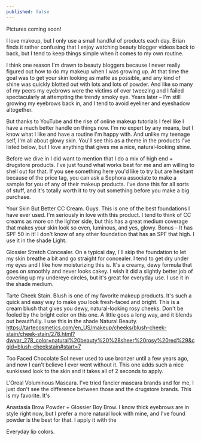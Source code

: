 ```yaml
---
published: false
---
```

Pictures coming soon! 

I love makeup, but I only use a small handful of products each day. Brian finds it rather confusing that I enjoy watching beauty blogger videos back to back, but I tend to keep things simple when it comes to my own routine.  

I think one reason I'm drawn to beauty bloggers because I never really figured out how to do my makeup when I was growing up. At that time the goal was to get your skin looking as matte as possible, and any kind of shine was quickly blotted out with lots and lots of powder.  And like so many of my peers my eyebrows were the victims of over tweezing and I failed spectacularly at attempting the trendy smoky eye. Years later – I'm still growing my eyebrows back in, and I tend to avoid eyeliner and eyeshadow altogether. 

But thanks to YouTube and the rise of online makeup tutorials I feel like I have a much better handle on things now. I'm no expert by any means, but I know what I like and have a routine I'm happy with. And unlike my teenage self, I'm all about glowy skin. You'll see this as a theme in the products I've listed below, but I love anything that gives me a nice, natural-looking shine. 

Before we dive in I did want to mention that I do a mix of high end + drugstore products. I've just found what works best for me and am willing to shell out for that. If you see something here you'd like to try but are hesitant because of the price tag, you can ask a Sephora associate to make a sample for you of any of their makeup products. I've done this for all sorts of stuff, and it's totally worth it to try out something before you make a big purchase.

Your Skin But Better CC Cream. Guys. This is one of the best foundations I have ever used. I'm seriously in love with this product. I tend to think of CC creams as more on the lighter side, but this has a great medium coverage that makes your skin look so even, luminous, and yes, glowy. Bonus – It has SPF 50 in it! I don't know of any other foundation that has an SPF that high. I use it in the shade Light. 

Glossier Stretch Concealer. On a typical day, I'll skip the foundation to let my skin breathe a bit and go straight for concealer. I tend to get dry under my eyes and I like how moisturizing this is. It's a creamy, dewy formula that goes on smoothly and never looks cakey. I wish it did a slightly better job of covering up my undereye circles, but it's great for everyday use. I use it in the shade medium. 

Tarte Cheek Stain. Blush is one of my favorite makeup products. It's such a quick and easy way to make you look fresh-faced and bright. This is a cream blush that gives you dewy, natural-looking rosy cheeks. Don't be fooled by the bright color on this one. A little goes a long way, and it blends out beautifully. I use this in the shade Natural Beauty. https://tartecosmetics.com/en_US/makeup/cheeks/blush-cheek-stain/cheek-stain/278.html?dwvar_278_color=natural%20beauty%20%28sheer%20rosy%20red%29&cgid=blush-cheekstain#start=7 

Too Faced Chocolate SoI never used to use bronzer until a few years ago, and now I can't believe I ever went without it. This one adds such a nice sunkissed look to the skin and it takes all of 2 seconds to apply. 

L'Oreal Voluminous Mascara. I've tried fancier mascara brands and for me, I just don't see the difference between those and the drugstore brands. This is my favorite. It's 

Anastasia Brow Powder + Glossier Boy Brow. I know thick eyebrows are in style right now, but I prefer a more natural look with mine, and I've found powder is the best for that. I apply it with the 

Everyday lip colors. 


